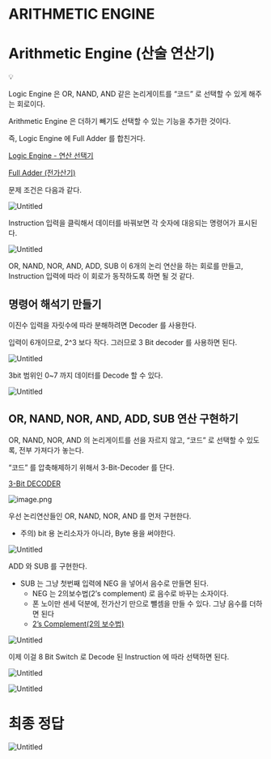 # ARITHMETIC ENGINE

# Arithmetic Engine (산술 연산기)

<aside>
💡

Logic Engine 은 OR, NAND, AND 같은 논리게이트를 “코드” 로 선택할 수 있게 해주는 회로이다.

Arithmetic Engine 은 더하기 빼기도 선택할 수 있는 기능을 추가한 것이다.

</aside>

즉, Logic Engine 에 Full Adder 를 합친거다.

[Logic Engine - 연산 선택기](Logic%20Engine%20-%20%E1%84%8B%E1%85%A7%E1%86%AB%E1%84%89%E1%85%A1%E1%86%AB%20%E1%84%89%E1%85%A5%E1%86%AB%E1%84%90%E1%85%A2%E1%86%A8%E1%84%80%E1%85%B5%201bc80ae0869c81dc8102f2dd3a15a07e.md) 

[Full Adder (전가산기)](Full%20Adder%20(%E1%84%8C%E1%85%A5%E1%86%AB%E1%84%80%E1%85%A1%E1%84%89%E1%85%A1%E1%86%AB%E1%84%80%E1%85%B5)%201bc80ae0869c8173b4b1ecd55fcf0c29.md) 

문제 조건은 다음과 같다.

![Untitled](ARITHMETIC%20ENGINE%201bc80ae0869c8101afb8e8b9e57b8fed/Untitled.png)

Instruction 입력을 클릭해서 데이터를 바꿔보면 각 숫자에 대응되는 명령어가 표시된다.

![Untitled](ARITHMETIC%20ENGINE%201bc80ae0869c8101afb8e8b9e57b8fed/Untitled%201.png)

OR, NAND, NOR, AND, ADD, SUB 이 6개의 논리 연산을 하는 회로를 만들고, Instruction 입력에 따라 이 회로가 동작하도록 하면 될 것 같다.

## 명령어 해석기 만들기

이진수 입력을 자릿수에 따라 분해하려면 Decoder 를 사용한다.

입력이 6개이므로, 2^3 보다 작다. 그러므로 3 Bit decoder 를 사용하면 된다.

![Untitled](ARITHMETIC%20ENGINE%201bc80ae0869c8101afb8e8b9e57b8fed/Untitled%202.png)

3bit 범위인 0~7 까지 데이터를 Decode 할 수 있다.

![Untitled](ARITHMETIC%20ENGINE%201bc80ae0869c8101afb8e8b9e57b8fed/Untitled%203.png)

## OR, NAND, NOR, AND, ADD, SUB 연산 구현하기

OR, NAND, NOR, AND 의 논리게이트를 선을 자르지 않고, “코드” 로 선택할 수 있도록, 전부 가져다가 놓는다.

“코드” 를 압축해제하기 위해서 3-Bit-Decoder 를 단다.

[3-Bit DECODER](3-Bit%20DECODER%201bc80ae0869c8173b6b8cde817cdbc29.md) 

![image.png](ARITHMETIC%20ENGINE%201bc80ae0869c8101afb8e8b9e57b8fed/image.png)

우선 논리연산들인 OR, NAND, NOR, AND 를 먼저 구현한다.

- 주의) bit 용 논리소자가 아니라, Byte 용을 써야한다.

![Untitled](ARITHMETIC%20ENGINE%201bc80ae0869c8101afb8e8b9e57b8fed/Untitled%204.png)

ADD 와 SUB 를 구현한다.

- SUB 는 그냥 첫번째 입력에 NEG 을 넣어서 음수로 만들면 된다.
    - NEG 는 2의보수법(2’s complement) 로 음수로 바꾸는 소자이다.
    - 폰 노이만 센세 덕분에, 전가산기 만으로 뺄셈을 만들 수 있다. 그냥 음수를 더하면 된다
    - [2’s Complement(2의 보수법)](2%E2%80%99s%20Complement(2%E1%84%8B%E1%85%B4%20%E1%84%87%E1%85%A9%E1%84%89%E1%85%AE%E1%84%87%E1%85%A5%E1%86%B8)%201bc80ae0869c8153a420c4e352ddd215.md)

![Untitled](ARITHMETIC%20ENGINE%201bc80ae0869c8101afb8e8b9e57b8fed/Untitled%205.png)

이제 이걸 8 Bit Switch 로 Decode 된 Instruction 에 따라 선택하면 된다.

![Untitled](ARITHMETIC%20ENGINE%201bc80ae0869c8101afb8e8b9e57b8fed/Untitled%206.png)

![Untitled](ARITHMETIC%20ENGINE%201bc80ae0869c8101afb8e8b9e57b8fed/Untitled%207.png)

# 최종 정답

![Untitled](ARITHMETIC%20ENGINE%201bc80ae0869c8101afb8e8b9e57b8fed/Untitled%208.png)